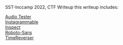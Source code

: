 SST-Inccamp 2022, CTF Writeup
this writeup includes:

[Audio Tester](https://github.com/Ravin06/SST-Inc-RTE-writeup/blob/main/Audio%20Tester.md)  
[Instagrammable](https://github.com/Ravin06/SST-Inc-RTE-writeup/blob/main/Instagrammable.md)  
[Inspect](https://github.com/Ravin06/SST-Inc-RTE-writeup/blob/main/Inspect.md)  
[Roboto-Sans](https://github.com/Ravin06/SST-Inc-RTE-writeup/blob/main/Roboto-Sans.md)  
[TimeReverser](https://github.com/Ravin06/SST-Inc-RTE-writeup/blob/main/TimeReverser.md)  

